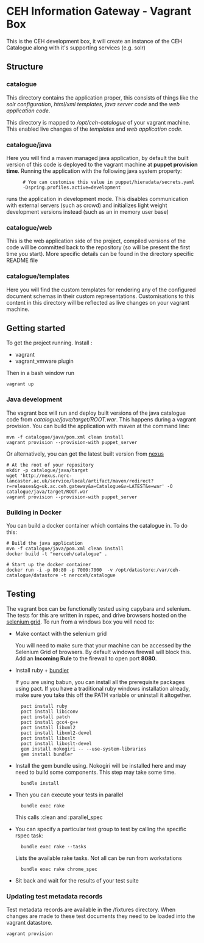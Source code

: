# CEH Information Gateway - Vagrant Box

This is the CEH development box, it will create an instance of the CEH Catalogue along with it's supporting services (e.g. solr)

## Structure

### catalogue

  This directory contains the application proper, this consists of things like the *solr configuration*, 
  *html/xml templates*, *java server code* and the *web application code*.

  This directory is mapped to */opt/ceh-catalogue* of your vagrant machine. This enabled live changes of
  the *templates* and *web application code*.

### catalogue/java

  Here you will find a maven managed java application, by default the built version of this code is deployed 
  to the vagrant machine at **puppet provision time**. Running the application with the following java system property:

          # You can customise this value in puppet/hieradata/secrets.yaml
          -Dspring.profiles.active=development

  runs the application in development mode. This disables communication with external servers (such as crowd) and 
  initializes light weight development versions instead (such as an in memory user base)

### catalogue/web

  This is the web application side of the project, compiled versions of the code will be committed back to the 
  repository (so will be present the first time you start). More specific details can be found in the directory specific
  README file

### catalogue/templates

  Here you will find the custom templates for rendering any of the configured document schemas in their custom 
  representations. Customisations to this content in this directory will be reflected as live changes on your
  vagrant machine.

## Getting started

To get the project running. Install :

* vagrant
* vagrant_vmware plugin

Then in a bash window run

    vagrant up

### Java development

The vagrant box will run and deploy built versions of the java catalogue code from *catalogue/java/target/ROOT.war*. This happens during a vagrant provision. You can build the application with maven at the command line:

    mvn -f catalogue/java/pom.xml clean install
    vagrant provision --provision-with puppet_server

Or alternatively, you can get the latest built version from [nexus](http://nexus.nerc-lancaster.ac.uk/service/local/artifact/maven/redirect?r=releases&g=uk.ac.ceh.gateway&a=Catalogue&v=LATEST&e=war)

    # At the root of your repository
    mkdir -p catalogue/java/target
    wget 'http://nexus.nerc-lancaster.ac.uk/service/local/artifact/maven/redirect?r=releases&g=uk.ac.ceh.gateway&a=Catalogue&v=LATEST&e=war' -O catalogue/java/target/ROOT.war
    vagrant provision --provision-with puppet_server

### Building in Docker

You can build a docker container which contains the catalogue in. To do this:

    # Build the java application
    mvn -f catalogue/java/pom.xml clean install
    docker build -t "nercceh/catalogue" .

    # Start up the docker container
    docker run -i -p 80:80 -p 7000:7000  -v /opt/datastore:/var/ceh-catalogue/datastore -t nercceh/catalogue 

## Testing

The vagrant box can be functionally tested using capybara and selenium. The tests for this are written in rspec, and drive browsers hosted on the [selenium grid](http://bamboo.ceh.ac.uk:4444/grid/console). To run from a windows box you will need to:

* Make contact with the selenium grid

  You will need to make sure that your machine can be accessed by the Selenium Grid of browsers. By default windows firewall will block this. Add an **Incoming Rule** to the firewall to open port **8080**.

* Install ruby + [bundler](http://bundler.io/)

  If you are using babun, you can install all the prerequisite packages using pact. If you have a traditional ruby windows installation already, make sure you take this off the PATH variable or uninstall it altogether.

        pact install ruby
        pact install libiconv
        pact install patch
        pact install gcc4-g++
        pact install libxml2
        pact install libxml2-devel
        pact install libxslt
        pact install libxslt-devel
        gem install nokogiri -- --use-system-libraries
        gem install bundler

* Install the gem bundle using. Nokogiri will be installed here and may need to build some components. This step may take some time.

        bundle install

* Then you can execute your tests in parallel

        bundle exec rake
  This calls :clean and :parallel_spec

* You can specify a particular test group to test by calling the specific rspec task:

        bundle exec rake --tasks
  Lists the available rake tasks. Not all can be run from workstations

        bundle exec rake chrome_spec

* Sit back and wait for the results of your test suite

### Updating test metadata records
Test metadata records are available in the /fixtures directory. When changes are made to these test documents they need to be loaded into the vagrant datastore.

    vagrant provision
